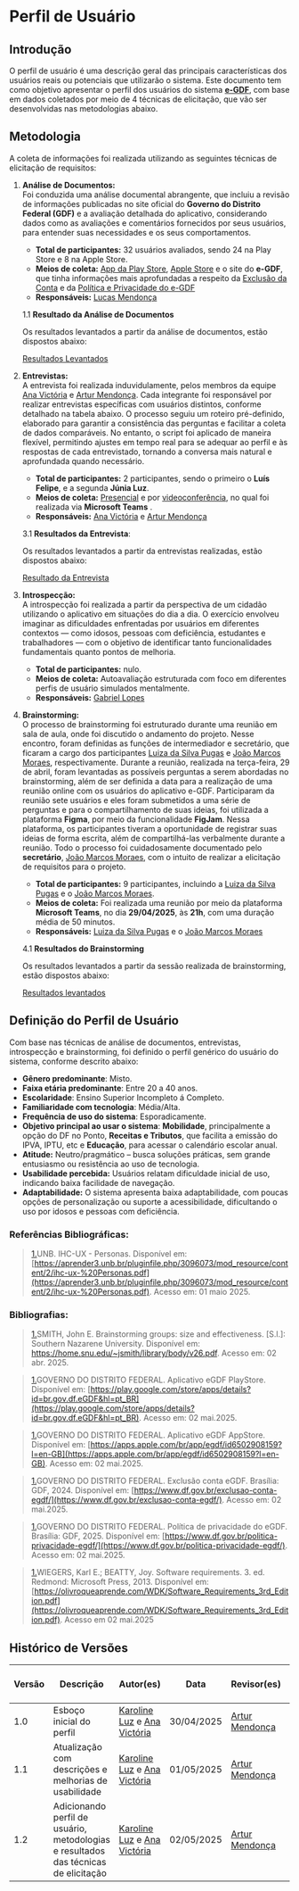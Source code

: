# Perfil de Usuário

## Introdução

O perfil de usuário é uma descrição geral das principais características dos usuários reais ou potenciais que utilizarão o sistema. Este documento tem como objetivo apresentar o perfil dos usuários do sistema **[e-GDF](https://play.google.com/store/apps/details?id=br.gov.df.eGDF&hl=pt_BR)**, com base em dados coletados por meio de 4 técnicas de elicitação, que vão ser desenvolvidas nas metodologias abaixo.

## Metodologia

A coleta de informações foi realizada utilizando as seguintes técnicas de elicitação de requisitos:

1. **Análise de Documentos:**  
Foi conduzida uma análise documental abrangente, que incluiu a revisão de informações publicadas no site oficial do **Governo do Distrito Federal (GDF)** e a avaliação detalhada do aplicativo, considerando dados como as avaliações e comentários fornecidos por seus usuários, para entender suas necessidades e os seus comportamentos.
   - **Total de participantes:** 32 usuários avaliados, sendo 24 na Play Store e 8 na Apple Store.  
   - **Meios de coleta:** [App da Play Store](https://play.google.com/store/apps/details?id=br.gov.df.eGDF&hl=pt_BR), [Apple Store](https://apps.apple.com/br/app/egdf/id6502908159?l=en-GB) e o site do **e-GDF**, que tinha informações mais aprofundadas a respeito da [Exclusão da Conta](https://www.df.gov.br/exclusao-conta-egdf/) e da [Política e Privacidade do e-GDF](https://www.df.gov.br/politica-privacidade-egdf/)
   - **Responsáveis:** [Lucas Mendonça](https://github.com/lucasarruda9)


   1.1 **Resultado da Análise de Documentos**

   Os resultados levantados a partir da análise de documentos, estão dispostos abaixo:

   [Resultados Levantados](https://drive.google.com/file/d/1yLeTfhj67aCDP7MjujUlCTCFEHGwCNPG/view?usp=drive_link)

2. **Entrevistas:**  
A entrevista foi realizada induvidulamente, pelos membros da equipe [Ana Victória](https://github.com/navicg) e [Artur Mendonça](https://github.com/ArtyMend07). Cada integrante foi responsável por realizar entrevistas específicas com usuários distintos, conforme detalhado na tabela abaixo. O processo seguiu um roteiro pré-definido, elaborado para garantir a consistência das perguntas e facilitar a coleta de dados comparáveis. No entanto, o script foi aplicado de maneira flexível, permitindo ajustes em tempo real para se adequar ao perfil e às respostas de cada entrevistado, tornando a conversa mais natural e aprofundada quando necessário. 

   - **Total de participantes:** 2 participantes, sendo o primeiro o **Luís Felipe**, e a segunda **Júnia Luz**.
   - **Meios de coleta:** [Presencial](https://youtu.be/t8xXrzlBbdM) e por [videoconferência](https://youtu.be/CpYU4PauOWY), no qual foi realizada via **Microsoft Teams**  .
   - **Responsáveis:** [Ana Victória](https://github.com/navicg) e [Artur Mendonça](https://github.com/ArtyMend07)


   3.1 **Resultados da Entrevista**:

   Os resultados levantados a partir da entrevistas realizadas, estão dispostos abaixo:

   [Resultado da Entrevista](https://drive.google.com/file/d/1i7nbI5v7tWxMvyhjz2zmkGi4OoH_zEuS/view?usp=drive_link)

3. **Introspecção:**  
A introspecção foi realizada a partir da perspectiva de um cidadão utilizando o aplicativo em situações do dia a dia. O exercício envolveu imaginar as dificuldades enfrentadas por usuários em diferentes contextos — como idosos, pessoas com deficiência, estudantes e trabalhadores — com o objetivo de identificar tanto funcionalidades fundamentais quanto pontos de melhoria.


   - **Total de participantes:** nulo. 
   - **Meios de coleta:** Autoavaliação estruturada com foco em diferentes perfis de usuário simulados mentalmente.
   - **Responsáveis:** [Gabriel Lopes](https://github.com/BrzGab)

4. **Brainstorming:**  
O processo de brainstorming foi estruturado durante uma reunião em sala de aula, onde foi discutido o andamento do projeto. Nesse encontro, foram definidas as funções de intermediador e secretário, que ficaram a cargo dos participantes [Luiza da Silva Pugas](https://github.com/Luizaxx) e [João Marcos Moraes](https://github.com/JJOAOMARCOSS), respectivamente.
Durante a reunião, realizada na terça-feira, 29 de abril, foram levantadas as possíveis perguntas a serem abordadas no brainstorming, além de ser definida a data para a realização de uma reunião online com os usuários do aplicativo e-GDF. Participaram da reunião sete usuários e eles foram submetidos a uma série de perguntas e para o compartilhamento de suas ideias, foi utilizada a plataforma **Figma**, por meio da funcionalidade **FigJam**. Nessa plataforma, os participantes tiveram a oportunidade de registrar suas ideias de forma escrita, além de compartilhá-las verbalmente durante a reunião. Todo o processo foi cuidadosamente documentado pelo **secretário**, [João Marcos Moraes](https://github.com/JJOAOMARCOSS), com o intuito de realizar a elicitação de requisitos para o projeto.

   - **Total de participantes:** 9 participantes, incluindo a [Luiza da Silva Pugas](https://github.com/Luizaxx) e o [João Marcos Moraes](https://github.com/JJOAOMARCOSS).
   - **Meios de coleta:** Foi realizada uma reunião por meio da plataforma **Microsoft Teams**, no dia **29/04/2025**, às **21h**, com uma duração média de 50 minutos. 
   - **Responsáveis:** [Luiza da Silva Pugas](https://github.com/Luizaxx) e o [João Marcos Moraes](https://github.com/JJOAOMARCOSS)

   4.1 **Resultados do Brainstorming**
   
   Os resultados levantados a partir da sessão realizada de brainstorming, estão dispostos abaixo:

   [Resultados levantados](https://drive.google.com/file/d/1NecDYczq7RGCvZbqwVwhT4_JBl6AB1Bw/view?usp=drive_link)

## Definição do Perfil de Usuário

Com base nas técnicas de análise de documentos, entrevistas, introspecção e brainstorming, foi definido o perfil genérico do usuário do sistema, conforme descrito abaixo:

- **Gênero predominante**: Misto.
- **Faixa etária predominante**: Entre 20 a 40 anos.
- **Escolaridade**: Ensino Superior Incompleto á Completo.
- **Familiaridade com tecnologia**: Média/Alta.
- **Frequência de uso do sistema**: Esporadicamente.
- **Objetivo principal ao usar o sistema**: **Mobilidade**, principalmente a opção do DF no Ponto, **Receitas e Tributos**, que facilita a emissão do IPVA, IPTU, etc e **Educação**, para acessar o calendário escolar anual.
- **Atitude:** Neutro/pragmático – busca soluções práticas, sem grande entusiasmo ou resistência ao uso de tecnologia.
- **Usabilidade percebida:** Usuários relatam dificuldade inicial de uso, indicando baixa facilidade de navegação.
- **Adaptabilidade:** O sistema apresenta baixa adaptabilidade, com poucas opções de personalização ou suporte a acessibilidade, dificultando o uso por idosos e pessoas com deficiência.

### **Referências Bibliográficas:**

> <a id="FRM1" href="#anchor_1">1.</a>UNB. IHC-UX - Personas. Disponível em: [https://aprender3.unb.br/pluginfile.php/3096073/mod_resource/content/2/ihc-ux-%20Personas.pdf](https://aprender3.unb.br/pluginfile.php/3096073/mod_resource/content/2/ihc-ux-%20Personas.pdf). Acesso em: 01 maio 2025.


### **Bibliografias:**
> <a id="FRM1" href="#anchor_1">1.</a>SMITH, John E. Brainstorming groups: size and effectiveness. [S.l.]: Southern Nazarene University. Disponível em: <https://home.snu.edu/~jsmith/library/body/v26.pdf>. Acesso em: 02 abr. 2025.

> <a id="FRM1" href="#anchor_1">1.</a>GOVERNO DO DISTRITO FEDERAL. Aplicativo eGDF PlayStore. Disponível em: [https://play.google.com/store/apps/details?id=br.gov.df.eGDF&hl=pt_BR](https://play.google.com/store/apps/details?id=br.gov.df.eGDF&hl=pt_BR). Acesso em: 02 mai.2025.

> <a id="FRM1" href="#anchor_1">1.</a>GOVERNO DO DISTRITO FEDERAL. Aplicativo eGDF AppStore. Disponível em: [https://apps.apple.com/br/app/egdf/id6502908159?l=en-GB](https://apps.apple.com/br/app/egdf/id6502908159?l=en-GB). Acesso em: 02 mai.2025.

> <a id="FRM1" href="#anchor_1">1.</a>GOVERNO DO DISTRITO FEDERAL. Exclusão conta eGDF. Brasília: GDF, 2024. Disponível em: [https://www.df.gov.br/exclusao-conta-egdf/](https://www.df.gov.br/exclusao-conta-egdf/). Acesso em: 02 mai.2025.

> <a id="FRM1" href="#anchor_1">1.</a>GOVERNO DO DISTRITO FEDERAL. Política de privacidade do eGDF. Brasília: GDF, 2025. Disponível em: [https://www.df.gov.br/politica-privacidade-egdf/](https://www.df.gov.br/politica-privacidade-egdf/). Acesso em: 02 mai.2025.

> <a id="FRM1" href="#anchor_1">1.</a>WIEGERS, Karl E.; BEATTY, Joy. Software requirements. 3. ed. Redmond: Microsoft Press, 2013. Disponível em:
[https://olivroqueaprende.com/WDK/Software_Requirements_3rd_Edition.pdf](https://olivroqueaprende.com/WDK/Software_Requirements_3rd_Edition.pdf).  Acesso em 02 mai.2025


## Histórico de Versões
| Versão | Descrição                                                      | Autor(es)                            | Data       | Revisor(es)         | Data de revisão |
|--------|----------------------------------------------------------------|--------------------------------------|------------|---------------------|------------------|
| 1.0    | Esboço inicial do perfil                                     | [Karoline Luz](https://github.com/KarolineLuz) e  [Ana Victória](https://github.com/navicg) | 30/04/2025 |[Artur Mendonça](https://github.com/ArtyMend07)    | ---      |
| 1.1    | Atualização com descrições e melhorias de usabilidade  | [Karoline Luz](https://github.com/KarolineLuz) e  [Ana Victória](https://github.com/navicg)  | 01/05/2025 | [Artur Mendonça](https://github.com/ArtyMend07)    | ----     |
| 1.2| Adicionando perfil de usuário, metodologias e resultados das técnicas de elicitação| [Karoline Luz](https://github.com/KarolineLuz) e  [Ana Victória](https://github.com/navicg)  | 02/05/2025 | [Artur Mendonça](https://github.com/ArtyMend07)    | ----     |